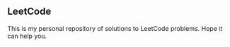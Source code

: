 ## LeetCode

This is my personal repository of solutions to LeetCode problems.
Hope it can help you.